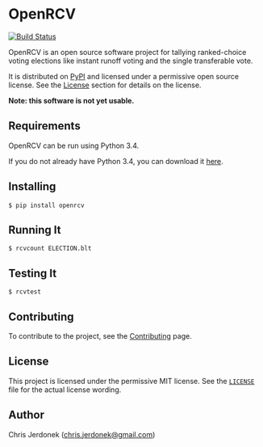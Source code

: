 OpenRCV
=======

[![Build Status](https://travis-ci.org/cjerdonek/open-rcv.svg?branch=master)](https://travis-ci.org/cjerdonek/open-rcv)

OpenRCV is an open source software project for tallying ranked-choice
voting elections like instant runoff voting and the single transferable vote.

It is distributed on [PyPI][openrcv-pypi] and licensed under a permissive
open source license.  See the [License](#license) section for details
on the license.

**Note: this software is not yet usable.**


Requirements
------------

OpenRCV can be run using Python 3.4.

If you do not already have Python 3.4, you can download it
[here][python-download].


Installing
----------

    $ pip install openrcv


Running It
----------

    $ rcvcount ELECTION.blt


Testing It
----------

    $ rcvtest


Contributing
------------

To contribute to the project, see the [Contributing][openrcv-contribute]
page.


License
-------

This project is licensed under the permissive MIT license.
See the [`LICENSE`](LICENSE) file for the actual license wording.


Author
------

Chris Jerdonek (<chris.jerdonek@gmail.com>)


[openrcv-contribute]: docs/contributing.md
[openrcv-pypi]: https://pypi.python.org/pypi/OpenRCV
[python-download]: https://www.python.org/downloads/
